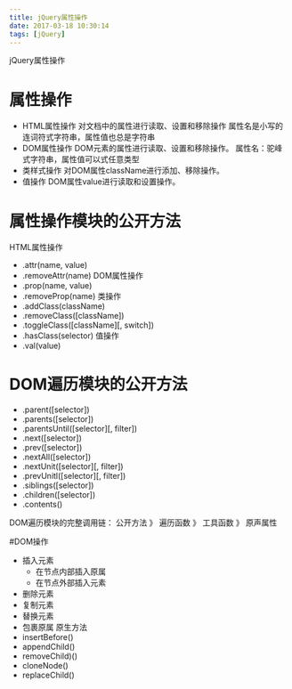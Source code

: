 ```yaml
---
title: jQuery属性操作
date: 2017-03-18 10:30:14
tags: [jQuery]
---
```


jQuery属性操作
<!--more-->
# 属性操作
- HTML属性操作
    对文档中的属性进行读取、设置和移除操作
    属性名是小写的连词符式字符串，属性值也总是字符串
- DOM属性操作
    DOM元素的属性进行读取、设置和移除操作。
    属性名：驼峰式字符串，属性值可以式任意类型
- 类样式操作
    对DOM属性className进行添加、移除操作。
- 值操作
    DOM属性value进行读取和设置操作。

# 属性操作模块的公开方法
HTML属性操作
- .attr(name, value)
- .removeAttr(name)
DOM属性操作
- .prop(name, value)
- .removeProp(name)
类操作
- .addClass(className)
- .removeClass([className])
- .toggleClass([className][, switch])
- .hasClass(selector)
值操作
- .val(value)
# DOM遍历模块的公开方法
- .parent([selector])
- .parents([selector])
- .parentsUntil([selector][, filter])
- .next([selector])
- .prev([selector])
- .nextAll([selector])
- .nextUnit([selector][, filter])
- .prevUnitl([selector][, filter])
- .siblings([selector])
- .children([selector])
- .contents()

DOM遍历模块的完整调用链：
公开方法 》 遍历函数 》 工具函数 》 原声属性


#DOM操作
- 插入元素
    - 在节点内部插入原属
    - 在节点外部插入元素
- 删除元素
- 复制元素
- 替换元素
- 包裹原属
原生方法
- insertBefore()
- appendChild()
- removeChild)()
- cloneNode()
- replaceChild()
